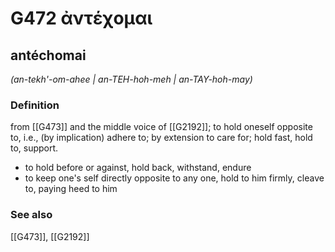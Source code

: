 # G472 ἀντέχομαι

## antéchomai

_(an-tekh'-om-ahee | an-TEH-hoh-meh | an-TAY-hoh-may)_

### Definition

from [[G473]] and the middle voice of [[G2192]]; to hold oneself opposite to, i.e., (by implication) adhere to; by extension to care for; hold fast, hold to, support.

- to hold before or against, hold back, withstand, endure
- to keep one's self directly opposite to any one, hold to him firmly, cleave to, paying heed to him

### See also

[[G473]], [[G2192]]

